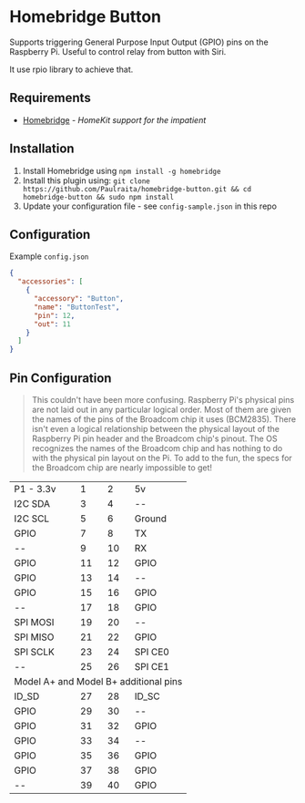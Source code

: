# Homebridge Button

Supports triggering General Purpose Input Output (GPIO) pins on the Raspberry Pi.
Useful to control relay from button with Siri.

It use rpio library to achieve that.

## Requirements
-	[Homebridge](https://github.com/nfarina/homebridge) - _HomeKit support for the impatient_

## Installation
1.	Install Homebridge using `npm install -g homebridge`
2.	Install this plugin using:
    `git clone https://github.com/Paulraita/homebridge-button.git && cd homebridge-button && sudo npm install `
3.	Update your configuration file - see `config-sample.json` in this repo

## Configuration
Example `config.json`

```json
{
  "accessories": [
    {
      "accessory": "Button",
      "name": "ButtonTest",
      "pin": 12,
      "out": 11
    }
  ]
}
```

## Pin Configuration

> This couldn't have been more confusing. Raspberry Pi's physical pins are not laid out in any particular logical order. Most of them are given the names of the pins of the Broadcom chip it uses (BCM2835). There isn't even a logical relationship between the physical layout of the Raspberry Pi pin header and the Broadcom chip's pinout. The OS recognizes the names of the Broadcom chip and has nothing to do with the physical pin layout on the Pi. To add to the fun, the specs for the Broadcom chip are nearly impossible to get!

<table>
    <tr>
        <td>P1 - 3.3v</td>
        <td>1</td>
        <td>2</td>
        <td>5v</td>
    </tr>
    <tr>
        <td>I2C SDA</td>
        <td>3</td>
        <td>4</td>
        <td>--</td>
    </tr>
    <tr>
        <td>I2C SCL</td>
        <td>5</td>
        <td>6</td>
        <td>Ground</td>
    </tr>
    <tr>
        <td>GPIO</td>
        <td>7</td>
        <td>8</td>
        <td>TX</td>
    </tr>
    <tr>
        <td>--</td>
        <td>9</td>
        <td>10</td>
        <td>RX</td>
    </tr>
    <tr>
        <td>GPIO</td>
        <td>11</td>
        <td>12</td>
        <td>GPIO</td>
    </tr>
    <tr>
        <td>GPIO</td>
        <td>13</td>
        <td>14</td>
        <td>--</td>
    </tr>
    <tr>
        <td>GPIO</td>
        <td>15</td>
        <td>16</td>
        <td>GPIO</td>
    </tr>
    <tr>
        <td>--</td>
        <td>17</td>
        <td>18</td>
        <td>GPIO</td>
    </tr>
    <tr>
        <td>SPI MOSI</td>
        <td>19</td>
        <td>20</td>
        <td>--</td>
    </tr>
    <tr>
        <td>SPI MISO</td>
        <td>21</td>
        <td>22</td>
        <td>GPIO</td>
    </tr>
    <tr>
        <td>SPI SCLK</td>
        <td>23</td>
        <td>24</td>
        <td>SPI CE0</td>
    </tr>
    <tr>
        <td>--</td>
        <td>25</td>
        <td>26</td>
        <td>SPI CE1</td>
    </tr>
    <tr>
        <td colspan="4">Model A+ and Model B+ additional pins</td>
    </tr>
    <tr>
        <td>ID_SD</td>
        <td>27</td>
        <td>28</td>
        <td>ID_SC</td>
    </tr>
    <tr>
        <td>GPIO</td>
        <td>29</td>
        <td>30</td>
        <td>--</td>
    </tr>
    <tr>
        <td>GPIO</td>
        <td>31</td>
        <td>32</td>
        <td>GPIO</td>
    </tr>
    <tr>
        <td>GPIO</td>
        <td>33</td>
        <td>34</td>
        <td>--</td>
    </tr>
    <tr>
        <td>GPIO</td>
        <td>35</td>
        <td>36</td>
        <td>GPIO</td>
    </tr>
    <tr>
        <td>GPIO</td>
        <td>37</td>
        <td>38</td>
        <td>GPIO</td>
    </tr>
    <tr>
        <td>--</td>
        <td>39</td>
        <td>40</td>
        <td>GPIO</td>
    </tr>
</table>
